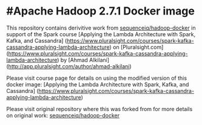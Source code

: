 #Apache Hadoop 2.7.1 Docker image
==========

This repository contains derivitive work from [sequenceiq/hadoop-docker](https://github.com/sequenceiq/sequenceiq/hadoop-docker) in support of the Spark course [Applying the Lambda Architecture with Spark, Kafka, and Cassandra] (https://www.pluralsight.com/courses/spark-kafka-cassandra-applying-lambda-architecture) on [Pluralsight.com] (https://www.pluralsight.com/courses/spark-kafka-cassandra-applying-lambda-architecture) by [Ahmad Alkilani] (http://app.pluralsight.com/author/ahmad-alkilani)

Please visit course page for details on using the modified version of this docker image: [Applying the Lambda Architecture with Spark, Kafka, and Cassandra] (https://www.pluralsight.com/courses/spark-kafka-cassandra-applying-lambda-architecture)

Please visit original repository where this was forked from for more details on original work: [sequenceiq/hadoop-docker](https://github.com/sequenceiq/sequenceiq/docker-spark)
